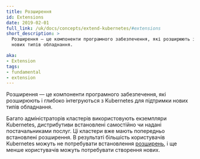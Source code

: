 ```yaml
---
title: Розширення
id: Extensions
date: 2019-02-01
full_link: /uk/docs/concepts/extend-kubernetes/#extensions
short_description: >
  Розширення — це компоненти програмного забезпечення, які розширюють і глибоко інтегруються з Kubernetes для підтримки
  нових типів обладнання.

aka:
- Extension
tags:
- fundamental
- extension
---
```


Розширення — це компоненти програмного забезпечення, які розширюють і глибоко інтегруються з Kubernetes для підтримки нових типів обладнання.

<!--more-->

Багато адміністраторів кластерів використовують екземпляри Kubernetes, дистрибутиви встановлені самостійно чи надані постачальниками послуг. Ці кластери вже мають попередньо встановлені розширення. В результаті більшість користувачів Kubernetes можуть не потребувати встановлення [розширень](/uk/docs/concepts/extend-kubernetes/), і ще менше користувачів можуть потребувати створення нових.
